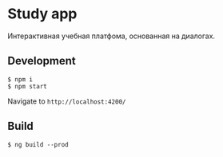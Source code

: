 # Study app

Интерактивная учебная платфома, основанная на диалогах.

## Development

```shell script
$ npm i
$ npm start
```

Navigate to `http://localhost:4200/`

## Build

```shell script
$ ng build --prod
```
